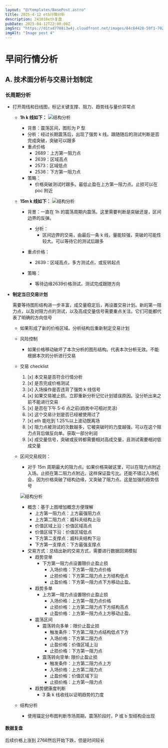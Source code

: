 ```yaml
---
layout: "@/templates/BasePost.astro"
title: 2025-4-12 eth行情分析
description: 241018eth复盘
pubDate: 2025-04-12T22:00:00Z
imgSrc: "https://d1txd7788i3w4j.cloudfront.net/images/84c84428-50f1-7025-b778-548a97e9da87/2025-04-12/1744468638673-eth-15m.jpg"
imgAlt: "Image post 4"
---
```


# 早间行情分析

## A. 技术面分析与交易计划制定

### 长周期分析

- 打开周线和日线图，标记关键支撑、阻力、趋势线与量价异常点

  - **1h k 线如下：**
    ![结构分析](https://d1txd7788i3w4j.cloudfront.net/images/84c84428-50f1-7025-b778-548a97e9da87/2025-04-12/1744468638939-eth-1h.jpg)

    - 背景：震荡区间，图形为 P 型
    - 分析：经过长期震荡后，出现了强势 k 线。跟随随后的测试判断是否完成突破，突破可以跟多
    - 重点价格
      - 2689：上方第一阻力点
      - 2639：区域高点
      - 2573：区域低点
      - 2536：下方第一阻力点
    - 策略：
      - 价格突破测试时跟多。最低止盈在上方第一阻力点。止损可以在 poc 附近

  - **15m k 线如下：**
    ![结构分析](https://d1txd7788i3w4j.cloudfront.net/images/84c84428-50f1-7025-b778-548a97e9da87/2025-04-12/1744468638673-eth-15m.jpg)

    - 背景：一直在 1h 的震荡周期内震荡。这里需要判断是突破还是，区间边界的反弹。
      - 分析：
        - 区间边界的交易，由最后一条 k 线，量能较强，突破的可能性较大。可以等待它的测试后跟多
    - 重点价格：

      - 2639：区域高点，多方测试点，或反转起点

    - 策略：
      - 等待边缘2639价格测试，测试完成跟随方向

- **制定当日交易计划**

  需要等待图形结构进一步丰富，成交量稳定后，再设置交易计划。新的第一阻力点，以及对阻力点的测试，以及高成交量信号需要重点关注。它们可能都代表了明确的方向信号

  - 如果形成了新的价格区域。分析结构后重新制定交易计划

  - 风险控制
    - 如果价格移动破坏了本次分析的图形结构。代表本次分析无效。不能根据本次的分析进行交易
  - 交易 checklist

    1. [x] 本交易是否符合行情分析
    2. [x] 是否完成价格测试
    3. [x] 入场操作是否违背了强势 k 线信号
    4. [x] 如果交易被止损。立即重新分析记忆计划错误原因。没分析出来之前不能进行交易
    5. [x] 是否在下午 5-6 点之前(趋势中可相对灵活)
    6. [x] 这个交易计划是否已经被使用过了
    7. [x] eth 能吃到 1.25%以上波动既离场
    8. [x] 阻力点被测试的次数越多，它被突破时的力度越强，可以在这个阻力点背后做反向单。获取一部分利润
    9. [x] 成交量信号，突破或反转都需要相对高成交量，且测试需要相对低成交量

  - 区间交易规则：

    - 对于 15m 周期最大的阻力点。如果价格突破这里，可以在阻力点附近入场。止损在第二阻力点附近。这样保证盈亏比。还能不错过入场机会，因为价格突破了结构边缘，又突破了阻力点。这是加强的趋势信号

    ![结构分析](https://d1txd7788i3w4j.cloudfront.net/images/84c84428-50f1-7025-b778-548a97e9da87/2025-03-28/1743167232237-tradingview15m.jpg)

    - 概念：基于上图增加概念方便理解
      - 上方第一阻力点：上方最强阻力点
      - 上方第二阻力点：威科夫结构上沿
      - 价值区域上沿：价值区域高点
      - 价值区域下沿：价值区域低点
      - 下方第二支撑点：威科夫结构下沿
      - 下方第一支撑点：下方最强支撑点
    - 交易方式：总结出新的交易方式，需要进行数据回溯模拟
      - 趋势空单
        - 下方第一阻力点设置限价止盈止损
          - 入场价格：下方第一阻力点价格
          - 止损价格：下方第二阻力点上方结构低点
          - 止盈价格：下方第一阻力点下方移动止盈。
      - 趋势多单
        - 上方第一阻力点设置限价止盈止损
          - 入场价格：上方第一阻力点价格
          - 止损价格：上方第二阻力点下方结构高点
          - 止盈价格：上方第一阻力点上方移动止盈。
      - 震荡区间
        - 震荡转向多单：限价止盈止损
          - 触发条件：下方第二阻力点结构低点下方
          - 入场价格：下方第二阻力点
          - 止盈价格：价值区域上沿
          - 止损价格：下方第一阻力点
        - 震荡转向空单: 限价止盈止损
          - 触发条件：上方第二阻力点上方
          - 入场价格：上方第二阻力点
          - 止盈价格：价值区域下沿
          - 止损价格：上方第一阻力点
      - 趋势健康度判断
        - 3 条 k 线收线以证明趋势的力度

  - 结构分析
    - 使用锚定分布图判断市场周期，震荡阶段时，P 或 b 型结构会出现


#### 数据复盘

后续价格上涨到 2766然后开始下跌，但是时间较长
